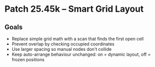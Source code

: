 # Patch 25.45k – Smart Grid Layout

## Goals
- Replace simple grid math with a scan that finds the first open cell
- Prevent overlap by checking occupied coordinates
- Use larger spacing so manual nodes don't collide
- Keep auto-arrange behaviour unchanged: on = dynamic layout, off = frozen positions

